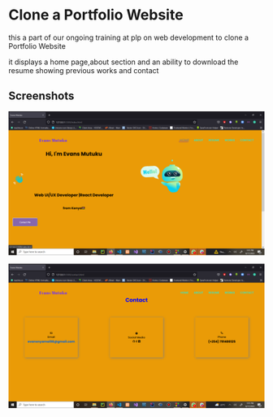 
# Clone a Portfolio Website


this a part of our ongoing training at plp on web development to clone a Portfolio Website

it displays a home page,about section and an ability to download the resume showing previous works and contact







## Screenshots

![App Screenshot](/asset/home.png)

![App Screenshot](/asset/contact.png)
